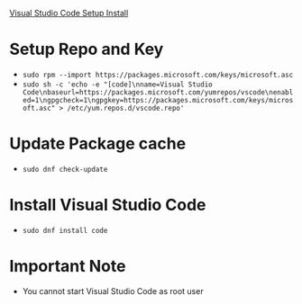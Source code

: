 [Visual Studio Code Setup Install](https://code.visualstudio.com/docs/setup/linux)<br />

# Setup Repo and Key
* `sudo rpm --import https://packages.microsoft.com/keys/microsoft.asc`
* `sudo sh -c 'echo -e "[code]\nname=Visual Studio Code\nbaseurl=https://packages.microsoft.com/yumrepos/vscode\nenabled=1\ngpgcheck=1\ngpgkey=https://packages.microsoft.com/keys/microsoft.asc" > /etc/yum.repos.d/vscode.repo'`

# Update Package cache
* `sudo dnf check-update`

# Install Visual Studio Code
* `sudo dnf install code`

# Important Note
* You cannot start Visual Studio Code as root user
